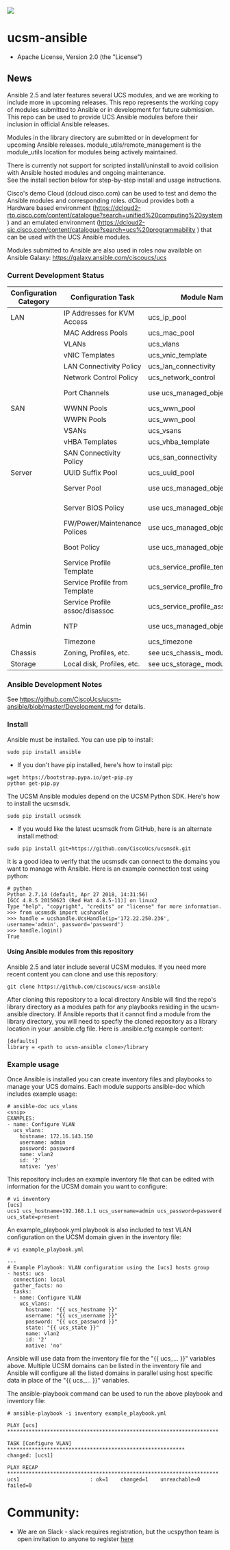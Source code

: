 [![](https://ucspython.herokuapp.com/badge.svg)](https://ucspython.herokuapp.com)

# ucsm-ansible

* Apache License, Version 2.0 (the "License") 

## News

Ansible 2.5 and later features several UCS modules, and we are working to include more in upcoming releases.  This repo represents the working copy of modules submitted to Ansible or in development for future submission.  This repo can be used to provide UCS Ansible modules before their inclusion in official Ansible releases.

Modules in the library directory are submitted or in development for upcoming Ansible releases.  module_utils/remote_management is the module_utils location for modules being actively maintained.

There is currently not support for scripted install/uninstall to avoid collision with Ansible hosted modules and ongoing maintenance.  
See the install section below for step-by-step install and usage instructions.

Cisco's demo Cloud (dcloud.cisco.com) can be used to test and demo the Ansible modules and corresponding roles.  dCloud provides both a Hardware based environment (https://dcloud2-rtp.cisco.com/content/catalogue?search=unified%20computing%20system ) and an emulated environment (https://dcloud2-sjc.cisco.com/content/catalogue?search=ucs%20programmability ) that can be used with the UCS Ansible modules.

Modules submitted to Ansible are also used in roles now available on Ansible Galaxy: https://galaxy.ansible.com/ciscoucs/ucs

### Current Development Status

| Configuration Category | Configuration Task | Module Name | Status (part of 2.5, Proof of Concept, TBD |
| ---------------------- | ------------------ | ----------- | ------ |
| LAN                    | IP Addresses for KVM Access | ucs_ip_pool | in 2.5 |
|                        | MAC Address Pools  | ucs_mac_pool | in 2.5 |
|                        | VLANs              | ucs_vlans   | in 2.5 |
|                        | vNIC Templates     | ucs_vnic_template | in 2.5 |
|                        | LAN Connectivity Policy | ucs_lan_connectivity | in 2.5 |
|                        | Network Control Policy | ucs_network_control | planned for 2.9    |
|                        | Port Channels      | use ucs_managed_objects | See lan/port_channels at  https://galaxy.ansible.com/ciscoucs/ucs |
| SAN                    | WWNN Pools         | ucs_wwn_pool | in 2.5 |
|                        | WWPN Pools         | ucs_wwn_pool | in 2.5 |
|                        | VSANs              | ucs_vsans   | in 2.5 |
|                        | vHBA Templates     | ucs_vhba_template | in 2.5 |
|                        | SAN Connectivity Policy | ucs_san_connectivity | in 2.5 |
| Server                 | UUID Suffix Pool   | ucs_uuid_pool | in 2.7 |
|                        | Server Pool        | use ucs_managed_objects | See servers/server_pools at  https://galaxy.ansible.com/ciscoucs/ucs |
|                        | Server BIOS Policy | use ucs_managed_objects | See servers/bios_policies at  https://galaxy.ansible.com/ciscoucs/ucs |
|                        | FW/Power/Maintenance Polices | use ucs_managed_objects | See servers/power_policies at  https://galaxy.ansible.com/ciscoucs/ucs |
|                        | Boot Policy        | use ucs_managed_objects | See servers/boot_policies at  https://galaxy.ansible.com/ciscoucs/ucs |
|                        | Service Profile Template | ucs_service_profile_template | in 2.8 |
|                        | Service Profile from Template | ucs_service_profile_from_template | Planned for 2.9 |
|                        | Service Profile assoc/disassoc | ucs_service_profile_association | Planned for 2.9 |
| Admin                  | NTP                | use ucs_managed_objects | See admin/ntp at  https://galaxy.ansible.com/ciscoucs/ucs |
|                        | Timezone           | ucs_timezone | in 2.7 |
| Chassis                | Zoning, Profiles, etc. | see ucs_chassis_ modules | Planned for 2.9 |
| Storage                | Local disk, Profiles, etc. | see ucs_storage_ modules | in 2.8 |
### Ansible Development Notes

See https://github.com/CiscoUcs/ucsm-ansible/blob/master/Development.md for details.

### Install
Ansible must be installed.  You can use pip to install:
```
sudo pip install ansible
```
- If you don't have pip installed, here's how to install pip:
```
wget https://bootstrap.pypa.io/get-pip.py
python get-pip.py
```
The UCSM Ansible modules depend on the UCSM Python SDK.  Here's how to install the ucsmsdk.
```
sudo pip install ucsmsdk
```
- If you would like the latest ucsmsdk from GitHub, here is an alternate install method:
```
sudo pip install git+https://github.com/CiscoUcs/ucsmsdk.git
```
It is a good idea to verify that the ucsmsdk can connect to the domains you want to manage with Ansible.  Here is an example connection test using python:
```
# python
Python 2.7.14 (default, Apr 27 2018, 14:31:56) 
[GCC 4.8.5 20150623 (Red Hat 4.8.5-11)] on linux2
Type "help", "copyright", "credits" or "license" for more information.
>>> from ucsmsdk import ucshandle
>>> handle = ucshandle.UcsHandle(ip='172.22.250.236', username='admin', password='password')
>>> handle.login()
True
```
#### Using Ansible modules from this repository
Ansible 2.5 and later include several UCSM modules.  If you need more recent content you can clone and use this repository: 
```
git clone https://github.com/ciscoucs/ucsm-ansible
```
After cloning this repository to a local directory Ansible will find the repo's library directory as a modules path for any playbooks residing in the ucsm-ansible directory.  If Ansible reports that it cannot find a module from the library directory, you will need to specfiy the cloned repository as a library location in your .ansible.cfg file.  Here is .ansible.cfg example content:
```
[defaults]
library = <path to ucsm-ansible clone>/library
```
  
### Example usage
Once Ansible is installed you can create inventory files and playbooks to manage your UCS domains.  Each module supports ansible-doc which includes example usage:
```
# ansible-doc ucs_vlans
<snip>
EXAMPLES:
- name: Configure VLAN
  ucs_vlans:
    hostname: 172.16.143.150
    username: admin
    password: password
    name: vlan2
    id: '2'
    native: 'yes'
```
This repository includes an example inventory file that can be edited with information for the UCSM domain you want to configure:
```
# vi inventory
[ucs]
ucs1 ucs_hostname=192.168.1.1 ucs_username=admin ucs_password=password ucs_state=present
```
An example_playbook.yml playbook is also included to test VLAN configuration on the UCSM domain given in the inventory file:
```
# vi example_playbook.yml 

---
# Example Playbook: VLAN configuration using the [ucs] hosts group
- hosts: ucs
  connection: local
  gather_facts: no
  tasks:
  - name: Configure VLAN
    ucs_vlans:
      hostname: "{{ ucs_hostname }}"
      username: "{{ ucs_username }}"
      password: "{{ ucs_password }}"
      state: "{{ ucs_state }}"
      name: vlan2
      id: '2'
      native: 'no'
```
Ansible will use data from the inventory file for the "{{ ucs_... }}" variables above.  Multiple UCSM domains can be listed in the inventory file and Ansible will configure all the listed domains in parallel using host specific data in place of the "{{ ucs_... }}" variables.

The ansible-playbook command can be used to run the above playbook and inventory file:
```
# ansible-playbook -i inventory example_playbook.yml

PLAY [ucs] *********************************************************************

TASK [Configure VLAN] **********************************************************
changed: [ucs1]

PLAY RECAP *********************************************************************
ucs1                       : ok=1    changed=1    unreachable=0    failed=0   
```

# Community:

* We are on Slack - slack requires registration, but the ucspython team is open invitation to
  anyone to register [here](https://ucspython.herokuapp.com)
